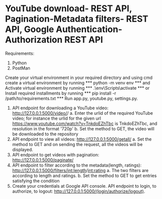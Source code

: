 # YouTube download- REST API, Pagination-Metadata filters- REST API, Google Authentication-Authorization REST API
Requirements:
1. Python
2. PostMan

Create your virtual environment in your required directory and using cmd create a virtual environment by running *** python -m venv env *** and
Activate virtual environment by running *** .\env\Scripts\activate *** or 
Install required installments by running *** pip install -r /path/to/requirements.txt ***
Run app.py, youtube.py, settings.py.
1. API endpoint for downloading a YouTube video: http://127.0.0.1:5000/video/<urlid>/<resolution>
	a. Enter the urlid of the required YouTube video; for instance the urlid for the given url https://www.youtube.com/watch?v=TnkdoEZhTbc is TnkdoEZhTbc, and resolution in the format '720p'
	b. Set the method to GET, the video will be downloaded to the repository
2. API endpoint to view all videos: http://127.0.0.1:5000/getall/
	a. Set the method to GET and on sending the request, all the videos will be displayed.
3. API endpoint to get videos with pagination: http://127.0.0.1:5000/paginate/
4. API endpoint to filter according to the metadata(length, ratings): http://127.0.0.1:5000/filters/<int:length>/<int:rating>
	a. The two filters are according to length and ratings.
	b. Set the method to GET to get entries satisfying the condition 
5. Create your credentials at Google API console. API endpoint to login, to authorize, to logout: http://127.0.0.1:5000/(login/authorize/logout). 
